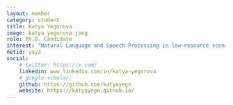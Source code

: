 ```yaml
---
layout: member
category: student
title: Katya Yegorova
image: katya_yegorova.jpeg
role: Ph.D. Candidate
interest: "Natural Language and Speech Processing in low-resource scenarios; Mechanistic Interpretability."
netid: yay2
social:
    # twitter: https://x.com/
    linkedin: www.linkedin.com/in/katya-yegorova 
    # google-scholar: 
    github: https://github.com/katyayego
    website: https://katyayego.github.io/
---
```

